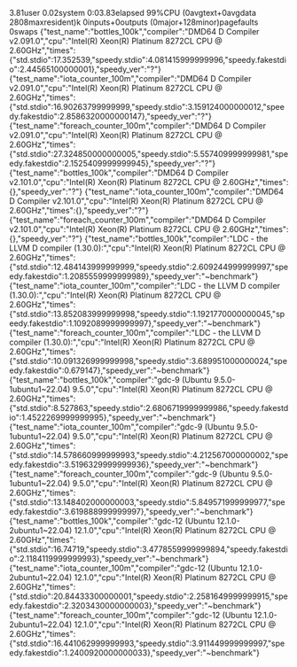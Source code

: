 3.81user 0.02system 0:03.83elapsed 99%CPU (0avgtext+0avgdata 2808maxresident)k
0inputs+0outputs (0major+128minor)pagefaults 0swaps
{"test_name":"bottles_100k","compiler":"DMD64 D Compiler v2.091.0","cpu":"Intel(R) Xeon(R) Platinum 8272CL CPU @ 2.60GHz","times":{"std.stdio":17.352539,"speedy.stdio":4.081415999999996,"speedy.fakestdio":2.44565100000001},"speedy_ver":"?"}
{"test_name":"iota_counter_100m","compiler":"DMD64 D Compiler v2.091.0","cpu":"Intel(R) Xeon(R) Platinum 8272CL CPU @ 2.60GHz","times":{"std.stdio":16.90263799999999,"speedy.stdio":3.159124000000012,"speedy.fakestdio":2.8586320000000147},"speedy_ver":"?"}
{"test_name":"foreach_counter_100m","compiler":"DMD64 D Compiler v2.091.0","cpu":"Intel(R) Xeon(R) Platinum 8272CL CPU @ 2.60GHz","times":{"std.stdio":27.324850000000005,"speedy.stdio":5.557409999999981,"speedy.fakestdio":2.1525409999999945},"speedy_ver":"?"}
{"test_name":"bottles_100k","compiler":"DMD64 D Compiler v2.101.0","cpu":"Intel(R) Xeon(R) Platinum 8272CL CPU @ 2.60GHz","times":{},"speedy_ver":"?"}
{"test_name":"iota_counter_100m","compiler":"DMD64 D Compiler v2.101.0","cpu":"Intel(R) Xeon(R) Platinum 8272CL CPU @ 2.60GHz","times":{},"speedy_ver":"?"}
{"test_name":"foreach_counter_100m","compiler":"DMD64 D Compiler v2.101.0","cpu":"Intel(R) Xeon(R) Platinum 8272CL CPU @ 2.60GHz","times":{},"speedy_ver":"?"}
{"test_name":"bottles_100k","compiler":"LDC - the LLVM D compiler (1.30.0):","cpu":"Intel(R) Xeon(R) Platinum 8272CL CPU @ 2.60GHz","times":{"std.stdio":12.484143999999999,"speedy.stdio":2.609244999999997,"speedy.fakestdio":1.2085559999999989},"speedy_ver":"~benchmark"}
{"test_name":"iota_counter_100m","compiler":"LDC - the LLVM D compiler (1.30.0):","cpu":"Intel(R) Xeon(R) Platinum 8272CL CPU @ 2.60GHz","times":{"std.stdio":13.852083999999998,"speedy.stdio":1.1921770000000045,"speedy.fakestdio":1.1092089999999997},"speedy_ver":"~benchmark"}
{"test_name":"foreach_counter_100m","compiler":"LDC - the LLVM D compiler (1.30.0):","cpu":"Intel(R) Xeon(R) Platinum 8272CL CPU @ 2.60GHz","times":{"std.stdio":10.091326999999998,"speedy.stdio":3.689951000000024,"speedy.fakestdio":0.679147},"speedy_ver":"~benchmark"}
{"test_name":"bottles_100k","compiler":"gdc-9 (Ubuntu 9.5.0-1ubuntu1~22.04) 9.5.0","cpu":"Intel(R) Xeon(R) Platinum 8272CL CPU @ 2.60GHz","times":{"std.stdio":8.527863,"speedy.stdio":2.6806719999999986,"speedy.fakestdio":1.4522269999999995},"speedy_ver":"~benchmark"}
{"test_name":"iota_counter_100m","compiler":"gdc-9 (Ubuntu 9.5.0-1ubuntu1~22.04) 9.5.0","cpu":"Intel(R) Xeon(R) Platinum 8272CL CPU @ 2.60GHz","times":{"std.stdio":14.578660999999993,"speedy.stdio":4.212567000000002,"speedy.fakestdio":3.5196329999999936},"speedy_ver":"~benchmark"}
{"test_name":"foreach_counter_100m","compiler":"gdc-9 (Ubuntu 9.5.0-1ubuntu1~22.04) 9.5.0","cpu":"Intel(R) Xeon(R) Platinum 8272CL CPU @ 2.60GHz","times":{"std.stdio":13.148402000000003,"speedy.stdio":5.849571999999977,"speedy.fakestdio":3.619888999999997},"speedy_ver":"~benchmark"}
{"test_name":"bottles_100k","compiler":"gdc-12 (Ubuntu 12.1.0-2ubuntu1~22.04) 12.1.0","cpu":"Intel(R) Xeon(R) Platinum 8272CL CPU @ 2.60GHz","times":{"std.stdio":16.74719,"speedy.stdio":3.4778559999999894,"speedy.fakestdio":2.1184119999999993},"speedy_ver":"~benchmark"}
{"test_name":"iota_counter_100m","compiler":"gdc-12 (Ubuntu 12.1.0-2ubuntu1~22.04) 12.1.0","cpu":"Intel(R) Xeon(R) Platinum 8272CL CPU @ 2.60GHz","times":{"std.stdio":20.84433300000001,"speedy.stdio":2.2581649999999915,"speedy.fakestdio":2.3203430000000003},"speedy_ver":"~benchmark"}
{"test_name":"foreach_counter_100m","compiler":"gdc-12 (Ubuntu 12.1.0-2ubuntu1~22.04) 12.1.0","cpu":"Intel(R) Xeon(R) Platinum 8272CL CPU @ 2.60GHz","times":{"std.stdio":16.441062999999993,"speedy.stdio":3.911449999999997,"speedy.fakestdio":1.2400920000000033},"speedy_ver":"~benchmark"}
